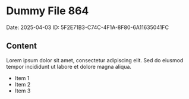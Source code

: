 # Dummy File 864

Date: 2025-04-03
ID: 5F2E71B3-C74C-4F1A-8F80-6A11635041FC

## Content

Lorem ipsum dolor sit amet, consectetur adipiscing elit.
Sed do eiusmod tempor incididunt ut labore et dolore magna aliqua.

* Item 1
* Item 2
* Item 3

